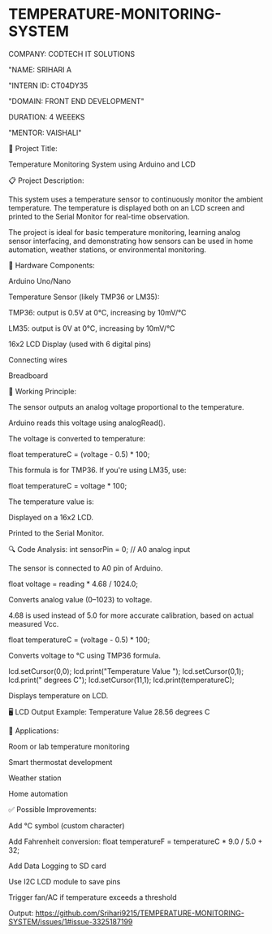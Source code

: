 # TEMPERATURE-MONITORING-SYSTEM

COMPANY: CODTECH IT SOLUTIONS

"NAME: SRIHARI A

"INTERN ID: CT04DY35

"DOMAIN: FRONT END DEVELOPMENT"

DURATION: 4 WEEEKS

"MENTOR: VAISHALI"

🔧 Project Title:

Temperature Monitoring System using Arduino and LCD

📋 Project Description:

This system uses a temperature sensor to continuously monitor the ambient temperature. The temperature is displayed both on an LCD screen and printed to the Serial Monitor for real-time observation.

The project is ideal for basic temperature monitoring, learning analog sensor interfacing, and demonstrating how sensors can be used in home automation, weather stations, or environmental monitoring.

🔌 Hardware Components:

Arduino Uno/Nano

Temperature Sensor (likely TMP36 or LM35):

TMP36: output is 0.5V at 0°C, increasing by 10mV/°C

LM35: output is 0V at 0°C, increasing by 10mV/°C

16x2 LCD Display (used with 6 digital pins)

Connecting wires

Breadboard

🧠 Working Principle:

The sensor outputs an analog voltage proportional to the temperature.

Arduino reads this voltage using analogRead().

The voltage is converted to temperature:

float temperatureC = (voltage - 0.5) * 100;


This formula is for TMP36. If you're using LM35, use:

float temperatureC = voltage * 100;


The temperature value is:

Displayed on a 16x2 LCD.

Printed to the Serial Monitor.

🔍 Code Analysis:
int sensorPin = 0;  // A0 analog input


The sensor is connected to A0 pin of Arduino.

float voltage = reading * 4.68 / 1024.0;


Converts analog value (0–1023) to voltage.

4.68 is used instead of 5.0 for more accurate calibration, based on actual measured Vcc.

float temperatureC = (voltage - 0.5) * 100;


Converts voltage to °C using TMP36 formula.

lcd.setCursor(0,0);
lcd.print("Temperature Value ");
lcd.setCursor(0,1);
lcd.print(" degrees C");
lcd.setCursor(11,1);
lcd.print(temperatureC);


Displays temperature on LCD.

🖥️ LCD Output Example:
Temperature Value
   28.56 degrees C

🧪 Applications:

Room or lab temperature monitoring

Smart thermostat development

Weather station

Home automation

✅ Possible Improvements:

Add °C symbol (custom character)

Add Fahrenheit conversion:
float temperatureF = temperatureC * 9.0 / 5.0 + 32;

Add Data Logging to SD card

Use I2C LCD module to save pins

Trigger fan/AC if temperature exceeds a threshold


Output:
https://github.com/Srihari9215/TEMPERATURE-MONITORING-SYSTEM/issues/1#issue-3325187199

